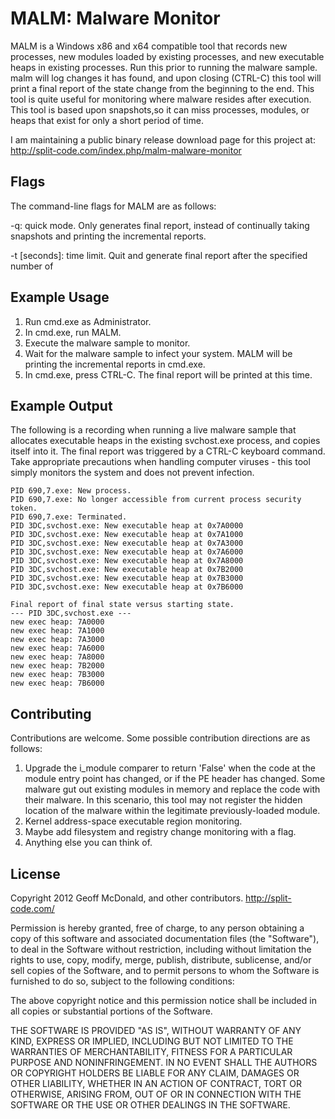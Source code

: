 # MALM: Malware Monitor
MALM is a Windows x86 and x64 compatible tool that records new processes, new modules loaded by existing processes, and new executable heaps in existing processes. Run this prior to running the malware sample. malm will log changes it has found, and upon closing (CTRL-C) this tool will print a final report of the state change from the beginning to the end. This tool is quite useful for monitoring where malware resides after execution. This tool is based upon snapshots,so it can miss processes, modules, or heaps that exist for only a short period of time.

I am maintaining a public binary release download page for this project at:
  http://split-code.com/index.php/malm-malware-monitor


## Flags
The command-line flags for MALM are as follows:

   -q: quick mode.
        Only generates final report, instead of continually taking snapshots and printing the incremental reports.

   -t [seconds]: time limit.
        Quit and generate final report after the specified number of

		
## Example Usage
1. Run cmd.exe as Administrator.
2. In cmd.exe, run MALM.
3. Execute the malware sample to monitor.
4. Wait for the malware sample to infect your system. MALM will be printing the incremental reports in cmd.exe.
5. In cmd.exe, press CTRL-C. The final report will be printed at this time.	


## Example Output
The following is a recording when running a live malware sample that allocates executable heaps in the existing svchost.exe process, and copies itself into it. The final report was triggered by a CTRL-C keyboard command. Take appropriate precautions when handling computer viruses - this tool simply monitors the system and does not prevent infection.

	PID 690,7.exe: New process.
	PID 690,7.exe: No longer accessible from current process security token.
	PID 690,7.exe: Terminated.
	PID 3DC,svchost.exe: New executable heap at 0x7A0000
	PID 3DC,svchost.exe: New executable heap at 0x7A1000
	PID 3DC,svchost.exe: New executable heap at 0x7A3000
	PID 3DC,svchost.exe: New executable heap at 0x7A6000
	PID 3DC,svchost.exe: New executable heap at 0x7A8000
	PID 3DC,svchost.exe: New executable heap at 0x7B2000
	PID 3DC,svchost.exe: New executable heap at 0x7B3000
	PID 3DC,svchost.exe: New executable heap at 0x7B6000
	
	Final report of final state versus starting state.
	--- PID 3DC,svchost.exe ---
	new exec heap: 7A0000
	new exec heap: 7A1000
	new exec heap: 7A3000
	new exec heap: 7A6000
	new exec heap: 7A8000
	new exec heap: 7B2000
	new exec heap: 7B3000
	new exec heap: 7B6000


## Contributing
Contributions are welcome. Some possible contribution directions are as follows:
1. Upgrade the i_module comparer to return 'False' when the code at the module entry point has changed, or if the PE header has changed. Some malware gut out existing modules in memory and replace the code with their malware. In this scenario, this tool may not register the hidden location of the malware within the legitimate previously-loaded module.
2. Kernel address-space executable region monitoring.
3. Maybe add filesystem and registry change monitoring with a flag.
4. Anything else you can think of.


## License
Copyright 2012 Geoff McDonald, and other contributors.
http://split-code.com/

Permission is hereby granted, free of charge, to any person obtaining
a copy of this software and associated documentation files (the
"Software"), to deal in the Software without restriction, including
without limitation the rights to use, copy, modify, merge, publish,
distribute, sublicense, and/or sell copies of the Software, and to
permit persons to whom the Software is furnished to do so, subject to
the following conditions:

The above copyright notice and this permission notice shall be
included in all copies or substantial portions of the Software.

THE SOFTWARE IS PROVIDED "AS IS", WITHOUT WARRANTY OF ANY KIND,
EXPRESS OR IMPLIED, INCLUDING BUT NOT LIMITED TO THE WARRANTIES OF
MERCHANTABILITY, FITNESS FOR A PARTICULAR PURPOSE AND
NONINFRINGEMENT. IN NO EVENT SHALL THE AUTHORS OR COPYRIGHT HOLDERS BE
LIABLE FOR ANY CLAIM, DAMAGES OR OTHER LIABILITY, WHETHER IN AN ACTION
OF CONTRACT, TORT OR OTHERWISE, ARISING FROM, OUT OF OR IN CONNECTION
WITH THE SOFTWARE OR THE USE OR OTHER DEALINGS IN THE SOFTWARE.


